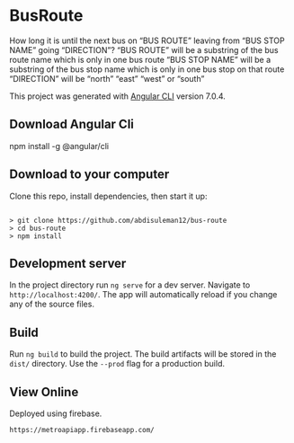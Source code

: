 # BusRoute

How long it is until the next bus on “BUS ROUTE” leaving from “BUS STOP NAME” going “DIRECTION”? “BUS ROUTE” will be a substring of the bus route name which is only in one bus route “BUS STOP NAME” will be a substring of the bus stop name which is only in one bus stop on that route “DIRECTION” will be “north” “east” “west” or “south”

This project was generated with [Angular CLI](https://github.com/angular/angular-cli) version 7.0.4.

## Download Angular Cli 

npm install -g @angular/cli

## Download to your computer

Clone this repo, install dependencies, then start it up:
```

> git clone https://github.com/abdisuleman12/bus-route
> cd bus-route
> npm install

```

## Development server

In the project directory run `ng serve` for a dev server. Navigate to `http://localhost:4200/`. The app will automatically reload if you change any of the source files.

## Build

Run `ng build` to build the project. The build artifacts will be stored in the `dist/` directory. Use the `--prod` flag for a production build.

## View Online

Deployed using firebase. 

```
https://metroapiapp.firebaseapp.com/
```


